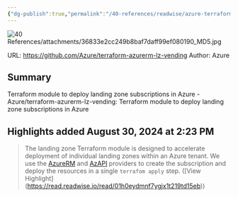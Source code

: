 ```yaml
---
{"dg-publish":true,"permalink":"/40-references/readwise/azure-terraform-azurerm-lz-vending/","tags":["rw/articles"]}
---
```


![40 References/attachments/36833e2cc249b8baf7daff99ef080190_MD5.jpg](/img/user/40%20References/attachments/36833e2cc249b8baf7daff99ef080190_MD5.jpg)
  
URL: https://github.com/Azure/terraform-azurerm-lz-vending
Author: Azure

## Summary

Terraform module to deploy landing zone subscriptions in Azure - Azure/terraform-azurerm-lz-vending: Terraform module to deploy landing zone subscriptions in Azure

## Highlights added August 30, 2024 at 2:23 PM
>The landing zone Terraform module is designed to accelerate deployment of individual landing zones within an Azure tenant. We use the [AzureRM](https://registry.terraform.io/providers/hashicorp/azurerm/latest) and [AzAPI](https://registry.terraform.io/providers/azure/azapi/latest) providers to create the subscription and deploy the resources in a single `terrafom apply` step. ([View Highlight] (https://read.readwise.io/read/01h0eydmnf7ygjx1t219td15eb))


